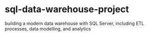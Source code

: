# sql-data-warehouse-project
building a modern data warehouse with SQL Server, including ETL processes, data modelling, and analytics

